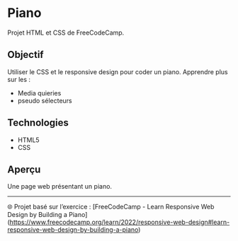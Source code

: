 # Piano

Projet HTML et CSS de FreeCodeCamp.

## Objectif
Utiliser le CSS et le responsive design pour coder un piano.
Apprendre plus sur les :
- Media quieries
- pseudo sélecteurs

## Technologies
- HTML5
- CSS

## Aperçu
Une page web présentant un piano.

---
🌐 Projet basé sur l’exercice : [FreeCodeCamp - Learn Responsive Web Design by Building a Piano] (https://www.freecodecamp.org/learn/2022/responsive-web-design#learn-responsive-web-design-by-building-a-piano)
